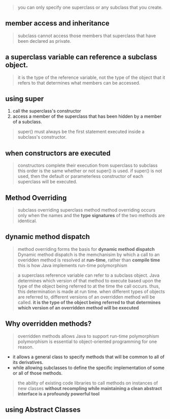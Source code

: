 > you can only specify one superclass or any subclass that you create.

## member access and inheritance

> subclass cannot access those members that superclass that have been declared as private.

## a superclass variable can reference a subclass object.

> it is the type of the reference variable, not the type of the object that it refers to
> that determines what members can be accessed.

## using super

1. call the superclass's constructor
2. access a member of the superclass that has been hidden by a member of a subclass.

> super() must always be the first statement executed inside a subclass's constructor.

## when constructors are executed

> constructors complete their execution from superclass to subclass
> this order is the same whether or not super() is used.
> if super() is not used, then the default or parameterless constructor of each superclass will be executed.

## Method Overriding

> subclass overriding superclass method
> method overriding occurs only when the names and the **type signatures** of the two methods are identical.

## dynamic method dispatch

> method overriding forms the basis for **dynamic method dispatch**
> Dynamic method dispatch is the memchanisim by which a call to an overidden method is resolved at **run-time**, rather than **compile time**
> this is how Java implements run-time polymorphism

> a superclass reference variable can refer to a subclass object.
> Java determines which version of that method to execute based upon the type of the object being referred to at the time the call occurs.
> thus, this determination is made at run time.
> when different types of objects are referred to, different versions of an overridden method will be called.
> **it is the type of the object being referred to that determines which version of an overridden method will be executed**

## Why overridden methods?

> overridden methods allows Java to support run-time polymorphism
> polymorphism is essential to object-oriented programming for one reason.
- it allows a general class to specify methods that will be common to all of its derivatives.
- while allowing subclasses to define the specific implementation of some or all of those methods.

> the ability of existing code libraries to call methods on instances of new classes
> **without recompling while maintaining a clean abstract interface is a profoundy powerful tool**

## using Abstract Classes
